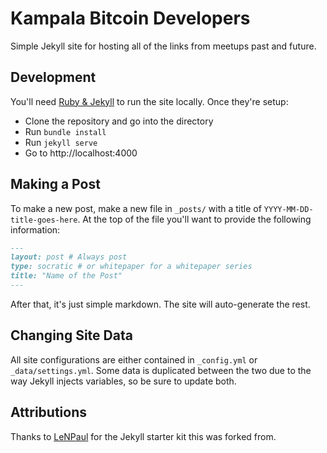 # Kampala Bitcoin Developers

Simple Jekyll site for hosting all of the links from meetups past and future.

## Development

You'll need [Ruby & Jekyll](https://jekyllrb.com/docs/installation/) to run the
site locally. Once they're setup:

* Clone the repository and go into the directory
* Run `bundle install`
* Run `jekyll serve`
* Go to http://localhost:4000

## Making a Post

To make a new post, make a new file in `_posts/` with a title of
`YYYY-MM-DD-title-goes-here`. At the top of the file you'll want to provide the
following information:

```md
---
layout: post # Always post
type: socratic # or whitepaper for a whitepaper series
title: "Name of the Post"
---
```

After that, it's just simple markdown. The site will auto-generate the rest.

## Changing Site Data

All site configurations are either contained in `_config.yml` or
`_data/settings.yml`. Some data is duplicated between the two due to the way
Jekyll injects variables, so be sure to update both.

## Attributions

Thanks to [LeNPaul](https://github.com/LeNPaul/jekyll-starter-kit) for the
Jekyll starter kit this was forked from.
